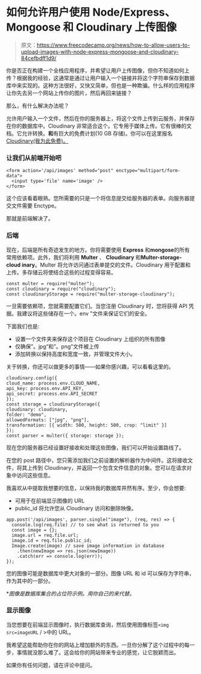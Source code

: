 # 如何允许用户使用 Node/Express、Mongoose 和 Cloudinary 上传图像

> 原文：<https://www.freecodecamp.org/news/how-to-allow-users-to-upload-images-with-node-express-mongoose-and-cloudinary-84cefbdff1d9/>

你是否正在构建一个全栈应用程序，并希望让用户上传图像，但你不知道如何上传？根据我的经验，这通常是通过让用户输入一个链接并将这个字符串保存到数据库中来实现的。这种方法很好，又快又简单，但也是一种欺骗。什么样的应用程序让你先去另一个网站上传你的图片，然后再回来链接？

那么，有什么解决办法呢？

允许用户输入一个文件，然后在你的服务器上，将这个文件上传到云服务，并保存在你的数据库中。Cloudinary 非常适合这个。它专用于媒体上传。它有很棒的文档。它允许转换。**和**有巨大的免费计划(10 GB 存储)。你可以在这里报名 [Cloudinary(我为此免费)。](https://cloudinary.com/invites/lpov9zyyucivvxsnalc5/yytj9stwvdsschwyccf8)

### 让我们从前端开始吧

```
<form action='/api/images' method="post" enctype="multipart/form-data">
  <input type='file' name='image' />
</form>
```

这个应该看着眼熟。您所需要的只是一个将信息提交给服务器的表单。向服务器提交文件需要 Enctype。

那就是前端解决了。

### 后端

现在，后端是所有奇迹发生的地方。你将需要使用 **Express** 和**mongose**的所有常用依赖项。此外，我们将利用 **Multer** 、 **Cloudinary** 和**Multer-storage-cloud inary**。Multer 将允许访问通过表单提交的文件。Cloudinary 用于配置和上传。多存储云将使结合这些的过程变得容易。

```
const multer = require("multer");
const cloudinary = require("cloudinary");
const cloudinaryStorage = require("multer-storage-cloudinary");
```

一旦需要依赖项，您就需要配置它们。当您注册 Cloudinary 时，您将获得 API 凭据。我建议将这些储存在一个。env "文件来保证它们的安全。

下面我们也是:

*   设置一个文件夹来保存这个项目在 Cloudinary 上组织的所有图像
*   仅确保”。jpg“和”。png”文件被上传
*   添加转换以保持高度和宽度一致，并管理文件大小。

关于转换，你还可以做更多的事情——如果你感兴趣，可以看看这里的。

```
cloudinary.config({
cloud_name: process.env.CLOUD_NAME,
api_key: process.env.API_KEY,
api_secret: process.env.API_SECRET
});
const storage = cloudinaryStorage({
cloudinary: cloudinary,
folder: "demo",
allowedFormats: ["jpg", "png"],
transformation: [{ width: 500, height: 500, crop: "limit" }]
});
const parser = multer({ storage: storage });
```

现在您的服务器已经设置好接收和处理这些图像，我们可以开始设置路线了。

在您的 post 路径中，您只需添加我们之前设置的解析器作为中间件。这将接收文件，将其上传到 Cloudinary，并返回一个包含文件信息的对象。您可以在请求对象中访问这些信息。

我喜欢从中提取我想要的信息，以保持我的数据库井然有序。至少，你会想要:

*   可用于在前端显示图像的 URL
*   public_id 将允许您从 Cloudinary 访问和删除映像。

```
app.post('/api/images', parser.single("image"), (req, res) => {
  console.log(req.file) // to see what is returned to you
  const image = {};
  image.url = req.file.url;
  image.id = req.file.public_id;
  Image.create(image) // save image information in database
    .then(newImage => res.json(newImage))
    .catch(err => console.log(err));
});
```

您的图像可能是数据库中更大对象的一部分。图像 URL 和 id 可以保存为字符串，作为其中的一部分。

**图像是数据库集合的占位符示例。用你自己的来代替。*

### 显示图像

当您想要在前端显示图像时，执行数据库查询，然后使用图像标签`<img src=imageURL` / >中的 URL。

我希望这能帮助你在你的网站上增加额外的东西。一旦你分解了这个过程中的每一步，事情就没那么难了。这会给你的网站带来专业的感觉，让它脱颖而出。

如果你有任何问题，请在评论中提问。